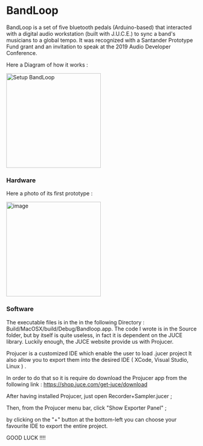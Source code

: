 # BandLoop

BandLoop is a set of five bluetooth pedals (Arduino-based) that interacted with a digital audio workstation (built with J.U.C.E.) to sync a band's musicians to a global tempo.  It was recognized with a Santander Prototype Fund grant and an invitation to speak at the 2019 Audio Developer Conference.

Here a Diagram of how it works :


![Setup BandLoop](https://user-images.githubusercontent.com/22892458/164270393-93015c95-0d42-497c-859a-5a08cf7cb0bf.jpg)
<style type="text/css">
    img {
        width: 250px;
    }
</style>

### Hardware

Here a photo of its first prototype :

<img width="682" alt="image" src="https://user-images.githubusercontent.com/22892458/164271693-b0db5bcb-bc53-4265-998d-aa38a5696b75.png">


### Software

The executable files is in the in the following Directory : Build/MacOSX/build/Debug/Bandloop.app. 
The code I wrote is in the Source folder, but by itself is quite useless, 
in fact it is dependent on the JUCE library. 
Luckily enough, the JUCE website provide us with Projucer.

Projucer is a customized IDE which enable the user to load .jucer project
It also allow you to export them into the desired IDE ( XCode, Visual Studio, Linux ) .

In order to do that so it is require do download the Projucer app from the following link :
https://shop.juce.com/get-juce/download

After having installed Projucer,  just open Recorder+Sampler.jucer ;   

Then, from the Projucer menu bar, click  "Show Exporter Panel" ;

by clicking on the "+" button at the bottom-left you can choose your favourite IDE to export the entire project.

GOOD LUCK !!!!

